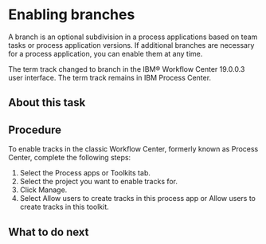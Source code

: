 # Enabling branches

A branch is an optional subdivision in a process applications based on team tasks or
process application versions. If additional branches are necessary for a process application, you
can enable them at any time.

The term track changed to branch in the IBM® Workflow
Center 19.0.0.3 user
interface. The term track remains in IBM Process
Center.

## About this task

## Procedure

To enable tracks in the classic Workflow Center, formerly known as
Process Center,
complete the following steps:

1. Select the Process apps or Toolkits
tab.
2. Select the project you want to enable tracks for.
3. Click Manage.
4. Select Allow users to create tracks in this process app or
Allow users to create tracks in this toolkit.

## What to do next